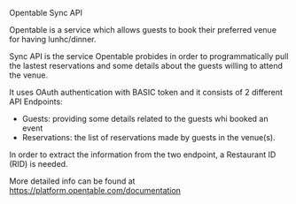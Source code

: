 Opentable Sync API

Opentable is a service which allows guests to book their preferred venue for having lunhc/dinner.

Sync API is the service Opentable probides in order to programmatically pull the lastest reservations and some details about the guests willing to attend the venue.

It uses OAuth authentication with BASIC token and it consists of 2 different API Endpoints:
- Guests: providing some details related to the guests whi booked an event
- Reservations: the list of reservations made by guests in the venue(s).

In order to extract the information from the two endpoint, a Restaurant ID (RID) is needed.

More detailed info can be found at https://platform.opentable.com/documentation